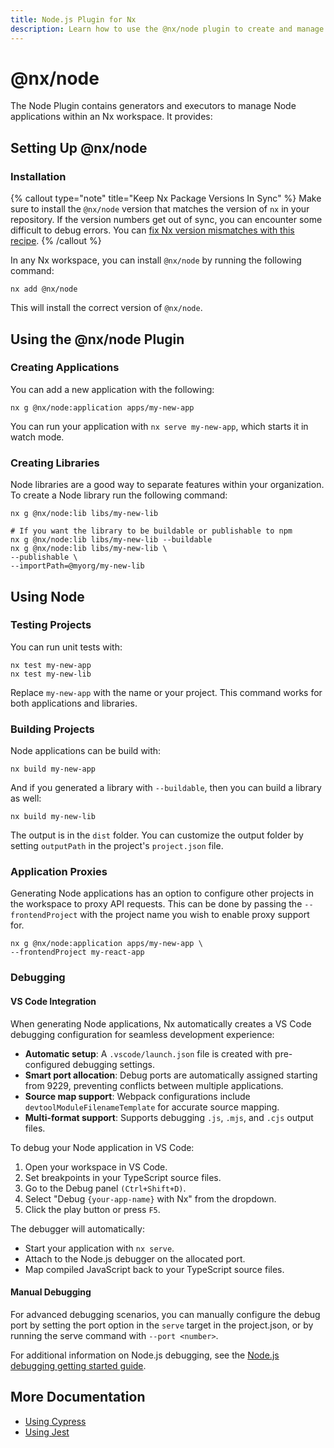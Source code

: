 ```yaml
---
title: Node.js Plugin for Nx
description: Learn how to use the @nx/node plugin to create and manage Node.js applications and libraries in your Nx workspace, including setup, building, and testing.
---
```


# @nx/node

The Node Plugin contains generators and executors to manage Node applications within an Nx workspace. It provides:

## Setting Up @nx/node

### Installation

{% callout type="note" title="Keep Nx Package Versions In Sync" %}
Make sure to install the `@nx/node` version that matches the version of `nx` in your repository. If the version numbers get out of sync, you can encounter some difficult to debug errors. You can [fix Nx version mismatches with this recipe](/recipes/tips-n-tricks/keep-nx-versions-in-sync).
{% /callout %}

In any Nx workspace, you can install `@nx/node` by running the following command:

```shell {% skipRescope=true %}
nx add @nx/node
```

This will install the correct version of `@nx/node`.

## Using the @nx/node Plugin

### Creating Applications

You can add a new application with the following:

```shell
nx g @nx/node:application apps/my-new-app
```

You can run your application with `nx serve my-new-app`, which starts it in watch mode.

### Creating Libraries

Node libraries are a good way to separate features within your organization. To create a Node library run the following command:

```shell
nx g @nx/node:lib libs/my-new-lib

# If you want the library to be buildable or publishable to npm
nx g @nx/node:lib libs/my-new-lib --buildable
nx g @nx/node:lib libs/my-new-lib \
--publishable \
--importPath=@myorg/my-new-lib
```

## Using Node

### Testing Projects

You can run unit tests with:

```shell
nx test my-new-app
nx test my-new-lib
```

Replace `my-new-app` with the name or your project. This command works for both applications and libraries.

### Building Projects

Node applications can be build with:

```shell
nx build my-new-app
```

And if you generated a library with `--buildable`, then you can build a library as well:

```shell
nx build my-new-lib
```

The output is in the `dist` folder. You can customize the output folder by setting `outputPath` in the project's `project.json` file.

### Application Proxies

Generating Node applications has an option to configure other projects in the workspace to proxy API requests. This can be done by passing the `--frontendProject` with the project name you wish to enable proxy support for.

```shell
nx g @nx/node:application apps/my-new-app \
--frontendProject my-react-app
```

### Debugging

#### VS Code Integration

When generating Node applications, Nx automatically creates a VS Code debugging configuration for seamless development experience:

- **Automatic setup**: A `.vscode/launch.json` file is created with pre-configured debugging settings.
- **Smart port allocation**: Debug ports are automatically assigned starting from 9229, preventing conflicts between multiple applications.
- **Source map support**: Webpack configurations include `devtoolModuleFilenameTemplate` for accurate source mapping.
- **Multi-format support**: Supports debugging `.js`, `.mjs`, and `.cjs` output files.

To debug your Node application in VS Code:

1. Open your workspace in VS Code.
2. Set breakpoints in your TypeScript source files.
3. Go to the Debug panel `(Ctrl+Shift+D)`.
4. Select "Debug `{your-app-name}` with Nx" from the dropdown.
5. Click the play button or press `F5`.

The debugger will automatically:

- Start your application with `nx serve`.
- Attach to the Node.js debugger on the allocated port.
- Map compiled JavaScript back to your TypeScript source files.

#### Manual Debugging

For advanced debugging scenarios, you can manually configure the debug port by setting the port option in the `serve` target in the project.json, or by running the serve command with `--port <number>`.

For additional information on Node.js debugging, see the [Node.js debugging getting started guide](https://nodejs.org/en/docs/guides/debugging-getting-started/#inspector-clients).

## More Documentation

- [Using Cypress](/technologies/test-tools/cypress/introduction)
- [Using Jest](/technologies/test-tools/jest/introduction)
